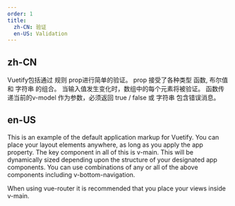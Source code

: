 ```yaml
---
order: 1
title:
  zh-CN: 验证
  en-US: Validation
---
```


## zh-CN

Vuetify包括通过 规则 prop进行简单的验证。 prop 接受了各种类型 函数, 布尔值 和 字符串 的组合。 当输入值发生变化时，数组中的每个元素将被验证。 函数传递当前的v-model 作为参数，必须返回 true / false 或 字符串 包含错误消息。

## en-US

This is an example of the default application markup for Vuetify. You can place your layout elements anywhere, as long as you apply the app property. The key component in all of this is v-main. This will be dynamically sized depending upon the structure of your designated app components. You can use combinations of any or all of the above components including v-bottom-navigation.

When using vue-router it is recommended that you place your views inside v-main.
